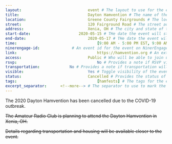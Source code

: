 ```yaml
---
layout:								event # The layout to use for the event page. This should never be changed.
title:								Dayton Hamvention # The name of the event.
location:							Greene County Fairgrounds # The location or building of the event.
street:								120 Fairground Road # The street address of the event.
address:							Xenia, OH # The city and state of the event.
start-date:						2020-05-15 # THe date the event will start. YYYY-MM-DD.
end-date:							2020-05-17 # THe date the event will end. YYYY-MM-DD.
time:									[9:00 AM - 5:00 PM EST, 9:00 AM - 5:00 PM EST, 9:00 AM - 1:00 PM EST] # The time range of the event. Does not include travel. An array of times for multi-day events.
ninerengage-id:				 # An event id for the event on NinerEngage. Optional.
link:									https://hamvention.org # An external link to the event. Optional.
access:								Public # Who will be able to join us for the event. Values: 'Club', 'School', or 'Public'.
rsvp:									No # Provides a note if RSVP via email is required. Values: 'Yes', 'No'
transportation:				No # Provides a note if transportation will be provided. Values: 'Yes', 'No'
visible:							Yes # Toggle visibility of the event in feeds. Values: 'Yes', 'No'
status:								Cancelled # Provides the status of the event. Values: 'Attending', 'Planned', 'Cancelled'.
tags:									[hamfests] # The tags for the event.
excerpt_separator:		<!--more--> # The separator to use to mark the end of the event excerpt.
---
```



The 2020 Dayton Hamvention has been cancelled due to the COVID-19 outbreak.

<!--more-->

~~The Amateur Radio Club is planning to attend the Dayton Hamvention in Xenia, OH.~~

~~Details regarding transportation and housing will be available closer to the event.~~
